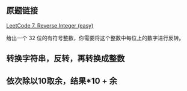 ## 原题链接

[LeetCode 7. Reverse Integer (easy)](https://leetcode-cn.com/problems/reverse-integer/)


给出一个 32 位的有符号整数，你需要将这个整数中每位上的数字进行反转。

## 转换字符串，反转，再转换成整数

## 依次除以10取余，结果*10 + 余

